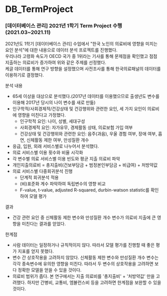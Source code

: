 # DB_TermProject
### [데이터베이스 관리] 2021년 1학기 Term Project 수행(2021.03~2021.11)
2021년도 1학기 [데이터베이스 관리] 수업에서 "한국 노인의 의료비에 영향을 미치는 요인 분석"에 대한 내용으로 데이터 분석 프로젝트를 진행했다.  
우리나라 고령화 속도가 OECD 국가 중 1위라는 기사를 통해 문제점을 확인했고 점점 지출하는 의료비가 증가하여 위와 같은 주제를 선정했다.  
케글 데이터를 통해 연구 방향을 설정했으며 사전조사를 통해 한국의료패널의 데이터를 이용하기로 결정했다.

분석 내용
- 65세 이상을 대상으로 분석했다.(2017년 데이터를 이용했으므로 출생년도 변수를 이용해 2017년 당시의 나이 변수를 새로 만듦)
- 인구학적/사회경제적/건강상태 및 건강행위와 관련한 요인, 세 가지 요인이 의료비에 영향을 미친다고 가정했다.
  - 인구학적 요인: 나이, 성별, 세대구성
  - 사회경제적 요인: 자가유무, 경제활동 상태, 의료보험 가입 여부
  - 건강상태 및 건강행위와 관련한 요인: 음주(과음), 우울 경험 여부, 장애 여부, 흡연, 신체활동 제한 여부, 만성질환 개수
- 응급, 입원, 외래 서비스별로 나누어서 분석했다.
- 의료 서비스별 이용 횟수와 비율 시각화
- 각 변수별 의료 서비스별 이용 빈도와 평균 지출 의료비 파악
- 개인지출의료비 = 총지출비(건보부담금 + 범정본인부담금 + 비급여) + 처방약값
- 의료 서비스별 다중회귀분석 진행
  - 단계적 회귀분석 적용
  - (비)표준화 계수 파악하여 독립변수의 영향 비교
  - F-value, t-value, adjusted R-squared, durbin-watson statistic를 확인하여 모델 평가

결과
- 건강 관련 요인 중 신체활동 제한 변수와 만성질환 개수 변수가 의료비 지출에 큰 영향을 미친다는 결과를 얻었다.

한계점
- 사람 데이터는 일정하거나 규칙적이지 않다. 따라서 모델 평가를 진행할 때 좋은 평가 지표를 얻지 못했다.
- 변수 간 상호작용을 고려하지 않았다. 신체활동 제한 변수와 만성질환 개수 변수는 각각 종속변수에 유의한 영향을 미친다. 따라서 두 변수의 상호작용을 고려하면 보다 정확한 모델을 얻을 수 있을 것이다.
- 의료비 범위가 좁다. 본 연구에서는 지출 의료비를 '총지출비' + '처방약값' 만을 고려했다. 하지만 간병비, 교통비, 엠뷸런스비 등을 고려하면 한계점을 보완할 수 있을 것이다. 
